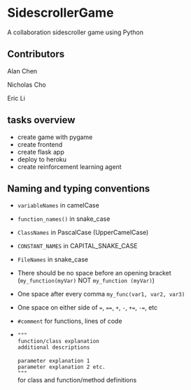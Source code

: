 # SidescrollerGame
A collaboration sidescroller game using Python

## Contributors
Alan Chen

Nicholas Cho

Eric Li

## tasks overview
- create game with pygame
- create frontend
- create flask app
- deploy to heroku
- create reinforcement learning agent

## Naming and typing conventions
* `variableNames` in camelCase

* `function_names()` in snake_case
* `ClassNames` in PascalCase (UpperCamelCase)
* `CONSTANT_NAMES` in CAPITAL_SNAKE_CASE
* `FileNames` in snake_case
* There should be no space before an opening bracket (`my_function(myVar)` NOT `my_function (myVar)`)
* One space after every comma `my_func(var1, var2, var3)`
* One space on either side of `=`, `==`, `+`, `-`, `+=`, `-=`, etc
* `#comment` for functions, lines of code
* `"""`<br /> `function/class explanation`<br />`additional descriptions`<br /><br />`parameter explanation 1`<br /> `parameter explanation 2 etc.`<br />`"""`<br />for class and function/method definitions

